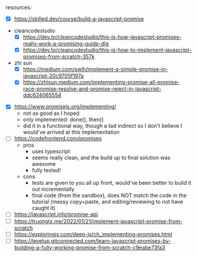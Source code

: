 resources:
- [x] https://skilled.dev/course/build-a-javascript-promise
- cleancodestudio
  - [x] https://dev.to/cleancodestudio/this-is-how-javascript-promises-really-work-a-promising-guide-dlg
  - [x] https://dev.to/cleancodestudio/this-is-how-to-implement-javascript-promises-from-scratch-357k
- zhi sun
  - [x] https://medium.com/swlh/implement-a-simple-promise-in-javascript-20c9705f197a
  - [x] https://zhisun.medium.com/implementing-promise-all-promise-race-promise-resolve-and-promise-reject-in-javascript-ddc624065554
- [x] https://www.promisejs.org/implementing/
  - not as good as I hoped
  - only implemented: done(), then()
  - did it in a functional way, though a tad indirect so I don't believe I would've arrived at this implementation
- [ ] https://codefrontend.com/promises
  - pros
    - uses typescript
    - seems really clean, and the build up to final solution was awesome
    - fully tested!
  - cons
    - tests are given to you all up front, would've been better to build it out incrementally
    - final code (from the sandbox), does NOT match the code in the tutorial (messy copy+paste, and editing/reviewing to not have caught it)
- [ ] https://javascript.info/promise-api
- [ ] https://truongtx.me/2022/01/21/implement-javascript-promise-from-scratch
- [ ] https://exploringjs.com/deep-js/ch_implementing-promises.html
- [ ] https://levelup.gitconnected.com/learn-javascript-promises-by-building-a-fully-working-promise-from-scratch-c9eabe73fa3